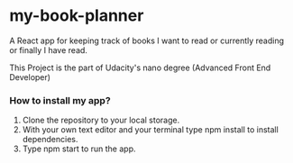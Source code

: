 # my-book-planner
A React app for keeping track of books I want to read or currently reading or finally I have read. 

This Project is the part of Udacity's nano degree (Advanced Front End Developer)

### How to install my app? 
  1. Clone the repository to your local storage. 
  2. With your own text editor and your terminal type npm install to install dependencies. 
  3. Type npm start to run the app.
